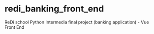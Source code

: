 # redi_banking_front_end
ReDi school Python Intermedia final project (banking application) - Vue Front End
